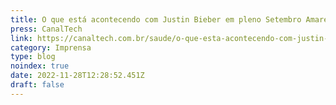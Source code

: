 ```yaml
---
title: O que está acontecendo com Justin Bieber em pleno Setembro Amarelo
press: CanalTech
link: https://canaltech.com.br/saude/o-que-esta-acontecendo-com-justin-bieber-em-pleno-setembro-amarelo-224777/
category: Imprensa
type: blog
noindex: true
date: 2022-11-28T12:28:52.451Z
draft: false
---
```

